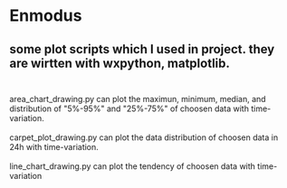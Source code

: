 # Enmodus
## some plot scripts which I used in project. they are wirtten with wxpython, matplotlib.<br><br>
area_chart_drawing.py can plot the maximun, minimum, median, and distribution of "5%-95%" and "25%-75%" of choosen data with time-variation.<br><br>
carpet_plot_drawing.py can plot the data distribution of choosen data in 24h with time-variation.<br><br>
line_chart_drawing.py can plot the tendency of choosen data with time-variation
